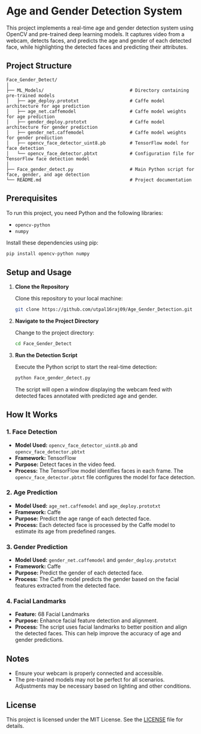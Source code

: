 
# Age and Gender Detection System

This project implements a real-time age and gender detection system using OpenCV and pre-trained deep learning models. It captures video from a webcam, detects faces, and predicts the age and gender of each detected face, while highlighting the detected faces and predicting their attributes.

## Project Structure

```
Face_Gender_Detect/
│
├── ML_Models/                                # Directory containing pre-trained models
│   ├── age_deploy.prototxt                   # Caffe model architecture for age prediction
│   ├── age_net.caffemodel                    # Caffe model weights for age prediction
│   ├── gender_deploy.prototxt                # Caffe model architecture for gender prediction
│   ├── gender_net.caffemodel                 # Caffe model weights for gender prediction
│   ├── opencv_face_detector_uint8.pb         # TensorFlow model for face detection
│   └── opencv_face_detector.pbtxt            # Configuration file for TensorFlow face detection model
│
├── Face_gender_detect.py                     # Main Python script for face, gender, and age detection
└── README.md                                 # Project documentation
```

## Prerequisites

To run this project, you need Python and the following libraries:

- `opencv-python`
- `numpy`

Install these dependencies using pip:

```bash
pip install opencv-python numpy
```

## Setup and Usage

1. **Clone the Repository**

   Clone this repository to your local machine:

   ```bash
   git clone https://github.com/utpal16raj09/Age_Gender_Detection.git
   ```

2. **Navigate to the Project Directory**

   Change to the project directory:

   ```bash
   cd Face_Gender_Detect
   ```

3. **Run the Detection Script**

   Execute the Python script to start the real-time detection:

   ```bash
   python Face_gender_detect.py
   ```

   The script will open a window displaying the webcam feed with detected faces annotated with predicted age and gender.

## How It Works

### 1. Face Detection

- **Model Used:** `opencv_face_detector_uint8.pb` and `opencv_face_detector.pbtxt`
- **Framework:** TensorFlow
- **Purpose:** Detect faces in the video feed.
- **Process:** The TensorFlow model identifies faces in each frame. The `opencv_face_detector.pbtxt` file configures the model for face detection.

### 2. Age Prediction

- **Model Used:** `age_net.caffemodel` and `age_deploy.prototxt`
- **Framework:** Caffe
- **Purpose:** Predict the age range of each detected face.
- **Process:** Each detected face is processed by the Caffe model to estimate its age from predefined ranges.

### 3. Gender Prediction

- **Model Used:** `gender_net.caffemodel` and `gender_deploy.prototxt`
- **Framework:** Caffe
- **Purpose:** Predict the gender of each detected face.
- **Process:** The Caffe model predicts the gender based on the facial features extracted from the detected face.

### 4. Facial Landmarks

- **Feature:** 68 Facial Landmarks
- **Purpose:** Enhance facial feature detection and alignment.
- **Process:** The script uses facial landmarks to better position and align the detected faces. This can help improve the accuracy of age and gender predictions.

## Notes

- Ensure your webcam is properly connected and accessible.
- The pre-trained models may not be perfect for all scenarios. Adjustments may be necessary based on lighting and other conditions.

## License

This project is licensed under the MIT License. See the [LICENSE](LICENSE) file for details.

